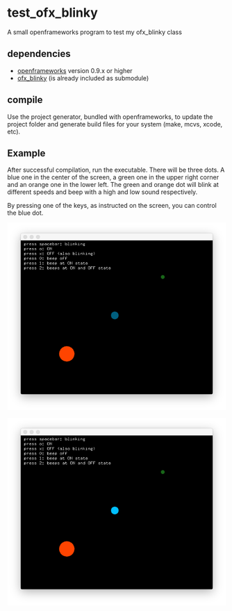# test_ofx_blinky
A small openframeworks program to test my ofx_blinky class

## dependencies
* [openframeworks](https://openframeworks.cc) version 0.9.x or higher
* [ofx_blinky](https://github.com/felixdollack/ofx_blinky.git) (is already included as submodule)

## compile
Use the project generator, bundled with openframeworks,
to update the project folder and generate build files
for your system (make, mcvs, xcode, etc).

## Example
After successful compilation, run the executable.
There will be three dots. A blue one in the center of the screen,
a green one in the upper right corner and an orange one in the lower left.
The green and orange dot will blink at different speeds and beep with
a high and low sound respectively.

By pressing one of the keys, as instructed on the screen,
you can control the blue dot.

![](.blinky_off.png)

![](.blinky_on.png)
